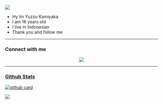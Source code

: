 
<a href="https://youtube.com/c/YuzzuKamiyaka"><img align="center" height="auto" src="https://avatars.githubusercontent.com/u/93090124?v=4"/></a>

<p align="center">

- Hy Im Yuzzu Kamiyaka
- I am 16 years old
- I live in Indonesian
- Thank you and follow me


------

### Connect with me 
<p align="center">
  <a href="https://instagram.com/osis_sonesu"><img src="https://img.shields.io/badge/Instagram-E4405F?style=for-the-badge&logo=instagram&logoColor=white"/> 

------
 
### Github Stats 

![github card](https://github-readme-stats.vercel.app/api?username=osonesu&show_icons=true&theme=radical)

![](https://github-profile-summary-cards.vercel.app/api/cards/profile-details?username=osonesu&theme=monokai)

